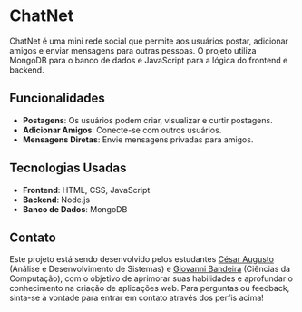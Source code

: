 # ChatNet

ChatNet é uma mini rede social que permite aos usuários postar, adicionar amigos e enviar mensagens para outras pessoas. O projeto utiliza MongoDB para o banco de dados e JavaScript para a lógica do frontend e backend.

## Funcionalidades

- **Postagens**: Os usuários podem criar, visualizar e curtir postagens.
- **Adicionar Amigos**: Conecte-se com outros usuários.
- **Mensagens Diretas**: Envie mensagens privadas para amigos.

## Tecnologias Usadas

- **Frontend**: HTML, CSS, JavaScript
- **Backend**: Node.js
- **Banco de Dados**: MongoDB

## Contato

Este projeto está sendo desenvolvido pelos estudantes [César Augusto](https://github.com/cesaraug09/) (Análise e Desenvolvimento de Sistemas) e [Giovanni Bandeira](https://github.com/GiovanniBandeira) (Ciências da Computação), com o objetivo de aprimorar suas habilidades e aprofundar o conhecimento na criação de aplicações web. Para perguntas ou feedback, sinta-se à vontade para entrar em contato através dos perfis acima!
